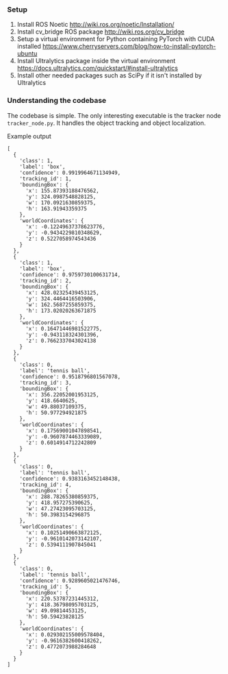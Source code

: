 ### Setup

1. Install ROS Noetic http://wiki.ros.org/noetic/Installation/
2. Install cv_bridge ROS package http://wiki.ros.org/cv_bridge
3. Setup a virtual environment for Python containing PyTorch with CUDA installed https://www.cherryservers.com/blog/how-to-install-pytorch-ubuntu
4. Install Ultralytics package inside the virtual environment https://docs.ultralytics.com/quickstart/#install-ultralytics
5. Install other needed packages such as SciPy if it isn't installed by Ultralytics

### Understanding the codebase
The codebase is simple. The only interesting executable is the tracker node `tracker_node.py`. It handles the object tracking and object localization.

Example output 
```
[
  {
    'class': 1,
    'label': 'box',
    'confidence': 0.9919964671134949,
    'tracking_id': 1,
    'boundingBox': {
      'x': 155.87393188476562,
      'y': 324.0987548828125,
      'w': 170.0921630859375,
      'h': 163.91943359375
    },
    'worldCoordinates': {
      'x': -0.12249637378623776,
      'y': -0.9434229810348629,
      'z': 0.5227058974543436
    }
  },
  {
    'class': 1,
    'label': 'box',
    'confidence': 0.9759730100631714,
    'tracking_id': 2,
    'boundingBox': {
      'x': 428.02325439453125,
      'y': 324.4464416503906,
      'w': 162.5687255859375,
      'h': 173.02020263671875
    },
    'worldCoordinates': {
      'x': 0.16471446981522775,
      'y': -0.943118324301396,
      'z': 0.7662337043024138
    }
  },
  {
    'class': 0,
    'label': 'tennis ball',
    'confidence': 0.9518796801567078,
    'tracking_id': 3,
    'boundingBox': {
      'x': 356.22052001953125,
      'y': 418.6640625,
      'w': 49.88037109375,
      'h': 50.977294921875
    },
    'worldCoordinates': {
      'x': 0.17569001047898541,
      'y': -0.9607874463339089,
      'z': 0.6014914712242809
    }
  },
  {
    'class': 0,
    'label': 'tennis ball',
    'confidence': 0.9383163452148438,
    'tracking_id': 4,
    'boundingBox': {
      'x': 288.78265380859375,
      'y': 418.957275390625,
      'w': 47.27423095703125,
      'h': 50.3983154296875
    },
    'worldCoordinates': {
      'x': 0.10251490663872125,
      'y': -0.9610142073142107,
      'z': 0.5394111907845041
    }
  },
  {
    'class': 0,
    'label': 'tennis ball',
    'confidence': 0.9289605021476746,
    'tracking_id': 5,
    'boundingBox': {
      'x': 220.53787231445312,
      'y': 418.36798095703125,
      'w': 49.09814453125,
      'h': 50.59423828125
    },
    'worldCoordinates': {
      'x': 0.029302155009578404,
      'y': -0.9616382600418262,
      'z': 0.4772073988284648
    }
  }
]
```
